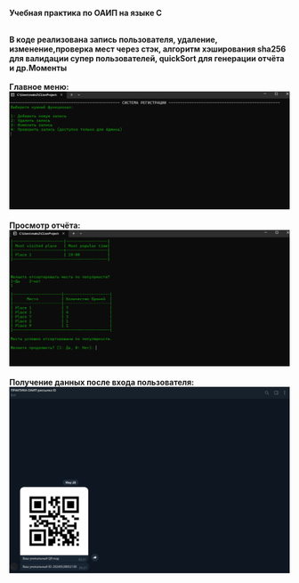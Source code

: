 <b>Учебная практика по ОАИП на языке C <br><br>

В коде реализована запись пользователя, удаление, изменение,проверка мест через стэк, алгоритм хэширования sha256 для валидации супер пользователей, quickSort для генерации отчёта и др.Моменты
<br><br>
Главное меню:
![img.png](img.png) <br><br>
Просмотр отчёта:
![img_1.png](img_1.png) <br><br>
Получение данных после входа пользователя:
![img_2.png](img_2.png)
